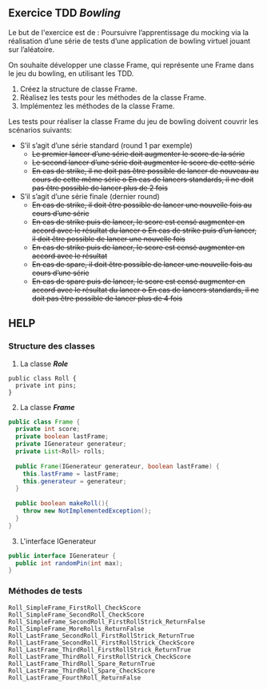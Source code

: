 ## Exercice TDD ***Bowling***

Le but de l'exercice est de :
Poursuivre l’apprentissage du mocking via la réalisation d’une série de tests d’une application de bowling virtuel jouant sur l’aléatoire.

On souhaite développer une classe Frame, qui représente une Frame dans le jeu du bowling, en utilisant les TDD.

1. Créez la structure de classe Frame.
2. Réalisez les tests pour les méthodes de la classe Frame.
3. Implémentez les méthodes de la classe Frame.

Les tests pour réaliser la classe Frame du jeu de bowling doivent couvrir les scénarios suivants:
- S’il s’agit d’une série standard (round 1 par exemple)
    - ~~Le premier lancer d’une série doit augmenter le score de la série~~
    - ~~Le second lancer d’une série doit augmenter le score de cette série~~
    - ~~En cas de strike, il ne doit pas être possible de lancer de nouveau au cours de cette même série o En cas de lancers standards, il ne doit pas être possible de lancer plus de 2 fois~~
- S’il s’agit d’une série finale (dernier round)
    - ~~En cas de strike, il doit être possible de lancer une nouvelle fois au cours d’une série~~
    - ~~En cas de strike puis de lancer, le score est censé augmenter en accord avec le résultat du lancer o En cas de strike puis d’un lancer, il doit être possible de lancer une nouvelle fois~~
    - ~~En cas de strike puis de lancer, le score est censé augmenter en accord avec le résultat~~
    - ~~En cas de spare, il doit être possible de lancer une nouvelle fois au cours d’une série~~
    - ~~En cas de spare puis de lancer, le score est censé augmenter en accord avec le résultat du lancer o En cas de lancers standards, il ne doit pas être possible de lancer plus de 4 fois~~



## HELP

### Structure des classes
1. La classe ***Role***
```
public class Roll {
  private int pins;
}
```
2. La classe ***Frame***
```java
public class Frame {
  private int score;
  private boolean lastFrame;
  private IGenerateur generateur;
  private List<Roll> rolls;
  
  public Frame(IGenerateur generateur, boolean lastFrame) {
    this.lastFrame = lastFrame;
    this.generateur = generateur;
  }
  
  public boolean makeRoll(){
    throw new NotImplementedException();
  }
}
```
3. L'interface IGenerateur

```java
public interface IGenerateur {
  public int randomPin(int max);
}
```

### Méthodes de tests
```
Roll_SimpleFrame_FirstRoll_CheckScore
Roll_SimpleFrame_SecondRoll_CheckScore
Roll_SimpleFrame_SecondRoll_FirstRollStrick_ReturnFalse
Roll_SimpleFrame_MoreRolls_ReturnFalse
Roll_LastFrame_SecondRoll_FirstRollStrick_ReturnTrue
Roll_LastFrame_SecondRoll_FirstRollStrick_CheckScore
Roll_LastFrame_ThirdRoll_FirstRollStrick_ReturnTrue
Roll_LastFrame_ThirdRoll_FirstRollStrick_CheckScore
Roll_LastFrame_ThirdRoll_Spare_ReturnTrue
Roll_LastFrame_ThirdRoll_Spare_CheckScore
Roll_LastFrame_FourthRoll_ReturnFalse
```